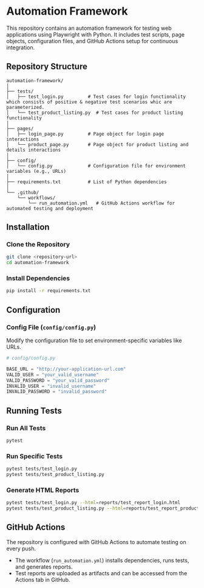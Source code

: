 
# Automation Framework

This repository contains an automation framework for testing web applications using Playwright with Python. It includes test scripts, page objects, configuration files, and GitHub Actions setup for continuous integration.

## Repository Structure

```
automation-framework/
│
├── tests/
│   ├── test_login.py         # Test cases for login functionality which consists of positive & negative test scenarios whic are parameterized.
│   └── test_product_listing.py  # Test cases for product listing functionality
│
├── pages/
│   ├── login_page.py         # Page object for login page interactions
│   └── product_page.py       # Page object for product listing and details interactions
│
├── config/
│   └── config.py             # Configuration file for environment variables (e.g., URLs)
│
├── requirements.txt          # List of Python dependencies
│
└── .github/
    └── workflows/
        └── run_automation.yml   # GitHub Actions workflow for automated testing and deployment
```

## Installation

### Clone the Repository

```bash
git clone <repository-url>
cd automation-framework
```

### Install Dependencies

```bash
pip install -r requirements.txt
```

## Configuration

### Config File (`config/config.py`)

Modify the configuration file to set environment-specific variables like URLs.

```python
# config/config.py

BASE_URL = "http://your-application-url.com"
VALID_USER = "your_valid_username"
VALID_PASSWORD = "your_valid_password"
INVALID_USER = "invalid_username"
INVALID_PASSWORD = "invalid_password"
```

## Running Tests

### Run All Tests

```bash
pytest
```

### Run Specific Tests

```bash
pytest tests/test_login.py
pytest tests/test_product_listing.py
```

### Generate HTML Reports

```bash
pytest tests/test_login.py --html=reports/test_report_login.html
pytest tests/test_product_listing.py --html=reports/test_report_product_listing.html
```

## GitHub Actions

The repository is configured with GitHub Actions to automate testing on every push.

- The workflow (`run_automation.yml`) installs dependencies, runs tests, and generates reports.
- Test reports are uploaded as artifacts and can be accessed from the Actions tab in GitHub.


